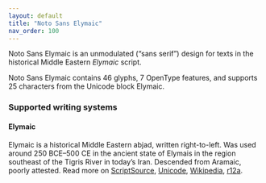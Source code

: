```yaml
---
layout: default
title: "Noto Sans Elymaic"
nav_order: 100
---
```

Noto Sans Elymaic is an unmodulated (“sans serif”) design for texts in the historical Middle Eastern _Elymaic_ script. 

Noto Sans Elymaic contains 46 glyphs, 7 OpenType features, and supports 25 characters from the Unicode block Elymaic.


### Supported writing systems


#### Elymaic

Elymaic is a historical Middle Eastern abjad, written right-to-left. Was used around 250 BCE–500 CE in the ancient state of Elymais in the region southeast of the Tigris River in today’s Iran. Descended from Aramaic, poorly attested. Read more on [ScriptSource](https://scriptsource.org/scr/Elym), [Unicode](https://www.unicode.org/versions/Unicode13.0.0/ch10.pdf#G41970), [Wikipedia](https://en.wikipedia.org/wiki/ISO_15924:Elym), [r12a](https://r12a.github.io/scripts/links?iso=Elym).

